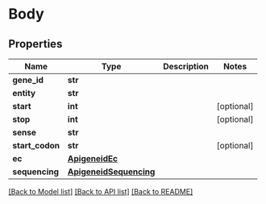# Body

## Properties
Name | Type | Description | Notes
------------ | ------------- | ------------- | -------------
**gene_id** | **str** |  | 
**entity** | **str** |  | 
**start** | **int** |  | [optional] 
**stop** | **int** |  | [optional] 
**sense** | **str** |  | 
**start_codon** | **str** |  | [optional] 
**ec** | [**ApigeneidEc**](ApigeneidEc.md) |  | 
**sequencing** | [**ApigeneidSequencing**](ApigeneidSequencing.md) |  | 

[[Back to Model list]](../README.md#documentation-for-models) [[Back to API list]](../README.md#documentation-for-api-endpoints) [[Back to README]](../README.md)


